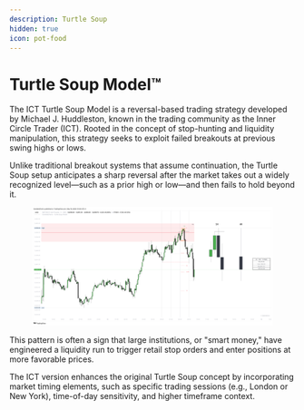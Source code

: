 ```yaml
---
description: Turtle Soup
hidden: true
icon: pot-food
---
```


# Turtle Soup Model™

The ICT Turtle Soup Model is a reversal-based trading strategy developed by Michael J. Huddleston, known in the trading community as the Inner Circle Trader (ICT). Rooted in the concept of stop-hunting and liquidity manipulation, this strategy seeks to exploit failed breakouts at previous swing highs or lows.&#x20;

Unlike traditional breakout systems that assume continuation, the Turtle Soup setup anticipates a sharp reversal after the market takes out a widely recognized level—such as a prior high or low—and then fails to hold beyond it.

<figure><img src="../../.gitbook/assets/docs-turtle-soup-002.png" alt=""><figcaption></figcaption></figure>

This pattern is often a sign that large institutions, or "smart money," have engineered a liquidity run to trigger retail stop orders and enter positions at more favorable prices.&#x20;

The ICT version enhances the original Turtle Soup concept by incorporating market timing elements, such as specific trading sessions (e.g., London or New York), time-of-day sensitivity, and higher timeframe context.
